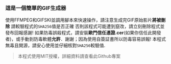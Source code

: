 ### 這是一個簡單的GIF生成器
使用FFMPEG和GIFSKI並調用腳本來快速操作，請注意生成完GIF原始影片**將被刪除**
請較驗程式的`SHA256`值是否正確
否則該程式可能遭到竄改，請立刻刪除程式並發布回報感謝!
如果防毒誤殺程式，請安裝**歐門信任憑證.cer**(如果你信任此開發者)，或手動到防毒軟體**允許**．謝謝；因為使用自簽証書所以防毒容易誤報!
本程式無毒且開源，請安心使用並仔細核對``SHA256``較驗值.
> 本程式使用MIT授權，詳細資料請查看此Github專案
